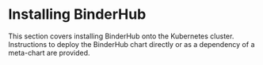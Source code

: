 # Installing BinderHub

This section covers installing BinderHub onto the Kubernetes cluster.
Instructions to deploy the BinderHub chart directly or as a dependency of a meta-chart are provided.
